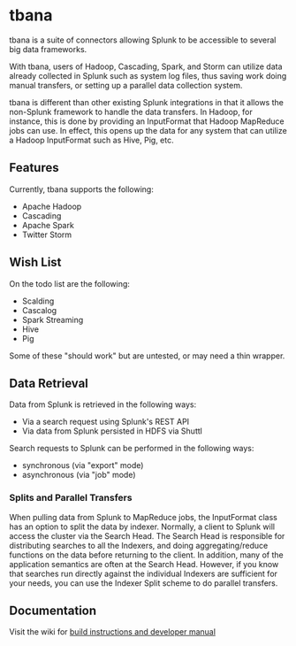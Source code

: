 tbana
=====

tbana is a suite of connectors allowing Splunk to be accessible to several big data frameworks.

With tbana, users of Hadoop, Cascading, Spark, and Storm can utilize data already collected in 
Splunk such as system log files, thus saving work doing manual transfers, or setting up a 
parallel data collection system.

tbana is different than other existing Splunk integrations in that it allows the non-Splunk
framework to handle the data transfers. In Hadoop, for instance, this is done by providing
an InputFormat that Hadoop MapReduce jobs can use. In effect, this opens up the data for
any system that can utilize a Hadoop InputFormat such as Hive, Pig, etc. 

## Features

Currently, tbana supports the following:
* Apache Hadoop
* Cascading
* Apache Spark
* Twitter Storm

## Wish List

On the todo list are the following:
* Scalding
* Cascalog
* Spark Streaming
* Hive
* Pig

Some of these "should work" but are untested, or may need a thin wrapper.

## Data Retrieval 
Data from Splunk is retrieved in the following ways:
* Via a search request using Splunk's REST API
* Via data from Splunk persisted in HDFS via Shuttl

Search requests to Splunk can be performed in the following ways:
* synchronous (via "export" mode)
* asynchronous (via "job" mode) 

### Splits and Parallel Transfers

When pulling data from Splunk to MapReduce jobs, the InputFormat class has an option to split the data by indexer. 
Normally, a client to Splunk will access the cluster via the Search Head. The Search Head is responsible for
distributing searches to all the Indexers, and doing aggregating/reduce functions on the data before returning
to the client. In addition, many of the application semantics are often at the Search Head. However, if you 
know that searches run directly against the individual Indexers are sufficient for your needs, you can
use the Indexer Split scheme to do parallel transfers.


## Documentation

Visit the wiki for [build instructions and developer manual](https://github.com/yolodata/tbana/wiki)
